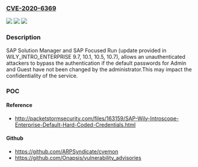 ### [CVE-2020-6369](https://cve.mitre.org/cgi-bin/cvename.cgi?name=CVE-2020-6369)
![](https://img.shields.io/static/v1?label=Product&message=CA%20Introscope%20Enterprise%20Manager%20(Affected%20products%3A%20SAP%20Solution%20Manager%20and%20SAP%20Focused%20Run)&color=blue)
![](https://img.shields.io/static/v1?label=Version&message=%3C9.7%20&color=brighgreen)
![](https://img.shields.io/static/v1?label=Vulnerability&message=Hard%20Coded%20Credentials&color=brighgreen)

### Description

SAP Solution Manager and SAP Focused Run (update provided in WILY_INTRO_ENTERPRISE 9.7, 10.1, 10.5, 10.7), allows an unauthenticated attackers to bypass the authentication if the default passwords for Admin and Guest have not been changed by the administrator.This may impact the confidentiality of the service.

### POC

#### Reference
- http://packetstormsecurity.com/files/163159/SAP-Wily-Introscope-Enterprise-Default-Hard-Coded-Credentials.html

#### Github
- https://github.com/ARPSyndicate/cvemon
- https://github.com/Onapsis/vulnerability_advisories

